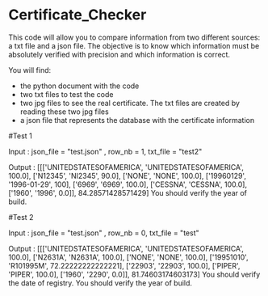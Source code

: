 # Certificate_Checker
This code will allow you to compare information from two different sources: a txt file and a json file.
The objective is to know which information must be absolutely verified with precision and which information is correct.

You will find:
- the python document with the code
- two txt files to test the code
- two jpg files to see the real certificate. The txt files are created by reading these two jpg files
- a json file that represents the database with the certificate information

#Test 1

Input : json_file = "test.json" , row_nb = 1, txt_file = "test2"

Output : [[['UNITEDSTATESOFAMERICA', 'UNITEDSTATESOFAMERICA', 100.0], ['N12345', 'NI2345', 90.0], ['NONE', 'NONE', 100.0], ['19960129', '1996-01-29', 100], ['6969', '6969', 100.0], ['CESSNA', 'CESSNA', 100.0], ['1960', '1996', 0.0]], 84.28571428571429]
You should verify the year of build.

#Test 2

Input : json_file = "test.json" , row_nb = 0, txt_file = "test"

Output : [[['UNITEDSTATESOFAMERICA', 'UNITEDSTATESOFAMERICA', 100.0], ['N2631A', 'N2631A', 100.0], ['NONE', 'NONE', 100.0], ['19951010', 'R101995M', 72.22222222222221], ['22903', '22903', 100.0], ['PIPER', 'PIPER', 100.0], ['1960', '2290', 0.0]], 81.74603174603173]
You should verify the date of registry.
You should verify the year of build.
